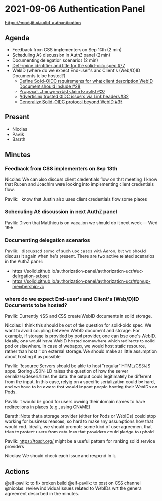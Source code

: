 # 2021-09-06 Authentication Panel

https://meet.jit.si/solid-authentication

## Agenda

* Feedback from CSS implementers on Sep 13th (2 min)
* Scheduling AS discussion in AuthZ panel (2 min)
* Documenting delegation scenarios (2 min)
* [Determine identifier and title for the solid-oidc spec #27](https://github.com/solid/solid-oidc/issues/27)
* WebID (where do we expect End-user's and Client's (Web/D)ID Documents to be hosted?)
  * [Define Solid-OIDC requirements for what client description WebID Document should include #28](https://github.com/solid/solid-oidc/issues/28)
  * [Proposal: change webid claim to solid #26](https://github.com/solid/solid-oidc/issues/26)
  * [Advertising trusted OIDC issuers via Link headers #32](https://github.com/solid/solid-oidc/issues/32)
  * [Generalize Solid-OIDC protocol beyond WebID #35](https://github.com/solid/solid-oidc/issues/35)

## Present

* Nicolas
* Pavlik
* Barath


## Minutes

### Feedback from CSS implementers on Sep 13th

Nicolas: We can also discuss client credentials flow on that meeting. I know that Ruben and Joachim were
looking into implementing client credentials flow.

Pavlik: I know that Justin also uses client credentials flow some places

### Scheduling AS discussion in next AuthZ panel

Pavlik: Given that Matthieu is on vacation we should do it next week — Wed 15th

### Documenting delegation scenarios

Pavlik: I discussed some of such use cases with Aaron, but we should discuss it again when he's present. 
There are two active related scenarios in the AuthZ panel:
- https://solid.github.io/authorization-panel/authorization-ucr/#uc-delegation-subset
- https://solid.github.io/authorization-panel/authorization-ucr/#group-membership-vc


### where do we expect End-user's and Client's (Web/D)ID Documents to be hosted?

Pavlik: Currently NSS and CSS create WebID documents in solid storage.

Nicolas: I think this should be out of the question for solid-oidc spec. We want to avoid coupling between
WebID document and storage. For example, if storage is provided by pod provider, one can lose one's WebID.
Ideally, one would have WebID hosted somewhere which redirects to solid pod or elsewhere. In case of webapps,
we would host static resource, rather than host it on external storage. We should make as little assumption
about hosting it as possible.

Pavlik: Resource Servers should be able to host "regular" HTML/CSS/JS apps. Storing JSON-LD raises the question of 
how the server serializes/deserializes the data: the output could legitimately be different from the input. In this
case, relyig on a specific serialization could be hard, and we have to be aware that would impact people hosting their
WebIDs on Pods.

Pavlik: It would be good for users owning their domain names to have redirections in places (e.g., using CNAME)

Barath: Note that a storage provider (either for Pods or WebIDs) could stop working for business reasons, so
hard to make any assumptions how that would end. Ideally, we should promote some kind of user agreement that
tries to protect users from data loss that providers could pledge to uphold.

Pavlik: https://tosdr.org/ might be a useful pattern for ranking solid service providers

Nicolas: We should check each issue and respond in it.

## Actions

@elf-pavlik: to fix broken build
@elf-pavlik: to post on CSS channel
@nicolas: review individual issues related to WebIDs wrt the general agreement described in the minutes.
